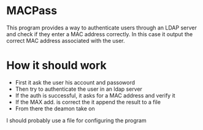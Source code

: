 # MACPass

This program provides a way to authenticate users through an LDAP server and
check if they enter a MAC address correctly. In this case it output the 
correct MAC address associated with the user.

# How it should work

- First it ask the user his account and passoword
- Then try to authenticate the user in an ldap server
- If the auth is successful, it asks for a MAC address and verify it
- If the MAX add. is correct the it append the result to a file
- From there the deamon take on

I should probably use a file for configuring the program
